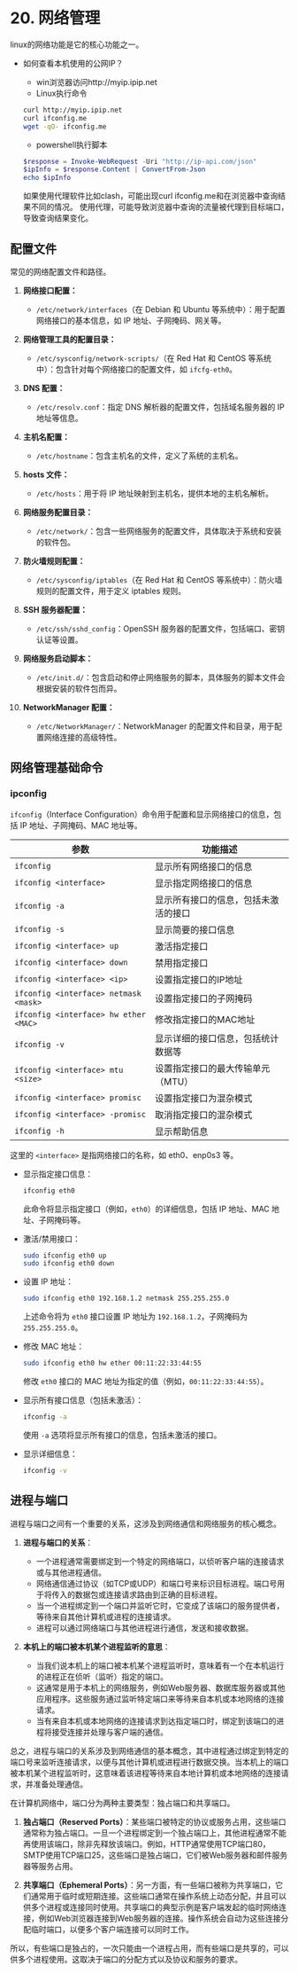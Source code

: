 # 20. 网络管理
linux的网络功能是它的核心功能之一。

- 如何查看本机使用的公网IP？
    - win浏览器访问http://myip.ipip.net
    - Linux执行命令 
    ```bash
    curl http://myip.ipip.net
    curl ifconfig.me
    wget -qO- ifconfig.me
    ```    
    - powershell执行脚本
    ```powershell
    $response = Invoke-WebRequest -Uri "http://ip-api.com/json"
    $ipInfo = $response.Content | ConvertFrom-Json
    echo $ipInfo
    ```

    如果使用代理软件比如clash，可能出现curl ifconfig.me和在浏览器中查询结果不同的情况。
    使用代理，可能导致浏览器中查询的流量被代理到目标端口，导致查询结果变化。

## 配置文件

常见的网络配置文件和路径。

1. **网络接口配置：**
   - `/etc/network/interfaces`（在 Debian 和 Ubuntu 等系统中）：用于配置网络接口的基本信息，如 IP 地址、子网掩码、网关等。

2. **网络管理工具的配置目录：**
   - `/etc/sysconfig/network-scripts/`（在 Red Hat 和 CentOS 等系统中）：包含针对每个网络接口的配置文件，如 `ifcfg-eth0`。

3. **DNS 配置：**
   - `/etc/resolv.conf`：指定 DNS 解析器的配置文件，包括域名服务器的 IP 地址等信息。

4. **主机名配置：**
   - `/etc/hostname`：包含主机名的文件，定义了系统的主机名。

5. **hosts 文件：**
   - `/etc/hosts`：用于将 IP 地址映射到主机名，提供本地的主机名解析。

6. **网络服务配置目录：**
   - `/etc/network/`：包含一些网络服务的配置文件，具体取决于系统和安装的软件包。

7. **防火墙规则配置：**
   - `/etc/sysconfig/iptables`（在 Red Hat 和 CentOS 等系统中）：防火墙规则的配置文件，用于定义 iptables 规则。

8. **SSH 服务器配置：**
   - `/etc/ssh/sshd_config`：OpenSSH 服务器的配置文件，包括端口、密钥认证等设置。

9. **网络服务启动脚本：**
   - `/etc/init.d/`：包含启动和停止网络服务的脚本，具体服务的脚本文件会根据安装的软件包而异。

10. **NetworkManager 配置：**
    - `/etc/NetworkManager/`：NetworkManager 的配置文件和目录，用于配置网络连接的高级特性。

## 网络管理基础命令
### ipconfig
`ifconfig`（Interface Configuration）命令用于配置和显示网络接口的信息，包括 IP 地址、子网掩码、MAC 地址等。

| 参数                    | 功能描述                                           |
|-------------------------|----------------------------------------------------|
| `ifconfig`               | 显示所有网络接口的信息                             |
| `ifconfig <interface>`   | 显示指定网络接口的信息                             |
| `ifconfig -a`            | 显示所有接口的信息，包括未激活的接口               |
| `ifconfig -s`            | 显示简要的接口信息                                 |
| `ifconfig <interface> up`| 激活指定接口                                       |
| `ifconfig <interface> down`| 禁用指定接口                                    |
| `ifconfig <interface> <ip>`| 设置指定接口的IP地址                             |
| `ifconfig <interface> netmask <mask>`| 设置指定接口的子网掩码                |
| `ifconfig <interface> hw ether <MAC>`| 修改指定接口的MAC地址                      |
| `ifconfig -v`            | 显示详细的接口信息，包括统计数据等               |
| `ifconfig <interface> mtu <size>`| 设置指定接口的最大传输单元（MTU）            |
| `ifconfig <interface> promisc`| 设置指定接口为混杂模式                        |
| `ifconfig <interface> -promisc`| 取消指定接口的混杂模式                      |
| `ifconfig -h`            | 显示帮助信息                                      |

这里的 `<interface>` 是指网络接口的名称，如 eth0、enp0s3 等。

- 显示指定接口信息：
    ```bash
    ifconfig eth0
    ```
    此命令将显示指定接口（例如，`eth0`）的详细信息，包括 IP 地址、MAC 地址、子网掩码等。

- 激活/禁用接口：
    ```bash
    sudo ifconfig eth0 up
    sudo ifconfig eth0 down
    ```

- 设置 IP 地址：
    ```bash
    sudo ifconfig eth0 192.168.1.2 netmask 255.255.255.0
    ```
    上述命令将为 `eth0` 接口设置 IP 地址为 `192.168.1.2`，子网掩码为 `255.255.255.0`。

- 修改 MAC 地址：
    ```bash
    sudo ifconfig eth0 hw ether 00:11:22:33:44:55
    ```
    修改 `eth0` 接口的 MAC 地址为指定的值（例如，`00:11:22:33:44:55`）。

- 显示所有接口信息（包括未激活）：
    ```bash
    ifconfig -a
    ```
    使用 `-a` 选项将显示所有接口的信息，包括未激活的接口。

- 显示详细信息：
    ```bash
    ifconfig -v
    ```

## 进程与端口

进程与端口之间有一个重要的关系，这涉及到网络通信和网络服务的核心概念。

1. **进程与端口的关系**：
   - 一个进程通常需要绑定到一个特定的网络端口，以侦听客户端的连接请求或与其他进程通信。
   - 网络通信通过协议（如TCP或UDP）和端口号来标识目标进程。端口号用于将传入的数据包或连接请求路由到正确的目标进程。
   - 当一个进程绑定到一个端口并监听它时，它变成了该端口的服务提供者，等待来自其他计算机或进程的连接请求。
   - 进程可以通过网络端口与其他进程进行通信，发送和接收数据。

2. **本机上的端口被本机某个进程监听的意思**：
   - 当我们说本机上的端口被本机某个进程监听时，意味着有一个在本机运行的进程正在侦听（监听）指定的端口。
   - 这通常是用于本机上的网络服务，例如Web服务器、数据库服务器或其他应用程序。这些服务通过监听特定端口来等待来自本机或本地网络的连接请求。
   - 当有来自本机或本地网络的连接请求到达指定端口时，绑定到该端口的进程将接受连接并处理与客户端的通信。

总之，进程与端口的关系涉及到网络通信的基本概念，其中进程通过绑定到特定的端口号来监听连接请求，以便与其他计算机或进程进行数据交换。当本机上的端口被本机某个进程监听时，这意味着该进程等待来自本地计算机或本地网络的连接请求，并准备处理通信。

在计算机网络中，端口分为两种主要类型：独占端口和共享端口。

1. **独占端口（Reserved Ports）**：某些端口被特定的协议或服务占用，这些端口通常称为独占端口。一旦一个进程绑定到一个独占端口上，其他进程通常不能再使用该端口，除非先释放该端口。例如，HTTP通常使用TCP端口80，SMTP使用TCP端口25，这些端口是独占端口，它们被Web服务器和邮件服务器等服务占用。

2. **共享端口（Ephemeral Ports）**：另一方面，有一些端口被称为共享端口，它们通常用于临时或短期连接。这些端口通常在操作系统上动态分配，并且可以供多个进程或连接同时使用。共享端口的典型示例是客户端发起的临时网络连接，例如Web浏览器连接到Web服务器的连接。操作系统会自动为这些连接分配临时端口，以便多个客户端连接可以同时工作。

所以，有些端口是独占的，一次只能由一个进程占用，而有些端口是共享的，可以供多个进程使用。这取决于端口的分配方式以及协议和服务的要求。